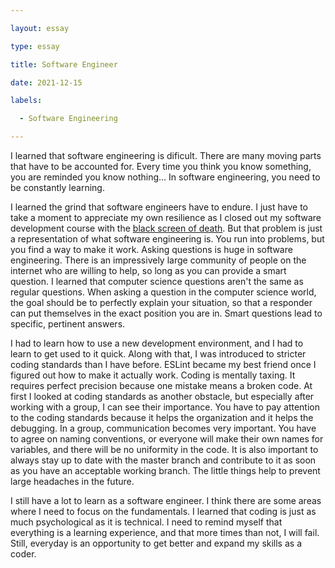 ```yaml
---

layout: essay

type: essay

title: Software Engineer

date: 2021-12-15

labels:

  - Software Engineering

---
```

 
 I learned that software engineering is dificult.  There are many moving parts that have to be accounted for.  Every time you think you know something, you are reminded you know nothing... In software engineering, you need to be constantly learning.
 
  I learned the grind that software engineers have to endure.  I just have to take a moment to appreciate my own resilience as I closed out my software development course with the [black screen of death](https://discussions.apple.com/thread/250632230).  But that problem is just a representation of what software engineering is.  You run into problems, but you find a way to make it work.  Asking questions is huge in software engineering.  There is an impressively large community of people on the internet who are willing to help, so long as you can provide a smart question.  I learned that computer science questions aren't the same as regular questions.  When asking a question in the computer science world, the goal should be to perfectly explain your situation, so that a responder can put themselves in the exact position you are in.  Smart questions lead to specific, pertinent answers.
  
I had to learn how to use a new development environment, and I had to learn to get used to it quick.  Along with that, I was introduced to stricter coding standards than I have before.  ESLint became my best friend once I figured out how to make it actually work. Coding is mentally taxing.  It requires perfect precision because one mistake means a broken code.  At first I looked at coding standards as another obstacle, but especially after working with a group, I can see their importance.  You have to pay attention to the coding standards because it helps the organization and it helps the debugging.  In a group, communication becomes very important.  You have to agree on naming conventions, or everyone will make their own names for variables, and there will be no uniformity in the code.  It is also important to always stay up to date with the master branch and contribute to it as soon as you have an acceptable working branch.  The little things help to prevent large headaches in the future.
 
 I still have a lot to learn as a software engineer.  I think there are some areas where I need to focus on the fundamentals.  I learned that coding is just as much psychological as it is technical.  I need to remind myself that everything is a learning experience, and that more times than not, I will fail.  Still, everyday is an opportunity to get better and expand my skills as a coder.
